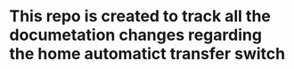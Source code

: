 # This repo is created to track all the documetation changes regarding the home automatict transfer switch
